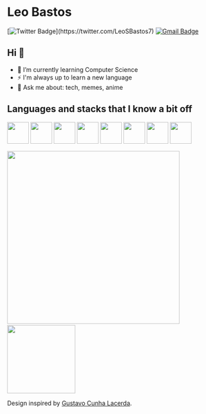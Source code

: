 # Leo Bastos
[![Twitter Badge](https://img.shields.io/badge/-@LeoSBastos7-1ca0f1?style=flat-square&labelColor=1ca0f1&logo=twitter&logoColor=white&link=https://twitter.com/_Kunal_Raghav_)](https://twitter.com/LeoSBastos7) [![Gmail Badge](https://img.shields.io/badge/-leosbastos7@gmail.com-c14438?style=flat-square&logo=Gmail&logoColor=white&link=mailto:leosbastos7@gmail.com)](mailto:leosbastos7@gmail.com)

## Hi 👋

- 🌱 I’m currently learning Computer Science
- ⚡ I'm always up to learn a new language
- 💬 Ask me about: tech, memes, anime

## Languages and stacks that I know a bit off
<code><img height="50" src="https://www.vectorlogo.zone/logos/ruby-lang/ruby-lang-horizontal.svg"></code>
<code><img height="50" src="https://www.vectorlogo.zone/logos/rust-lang/rust-lang-ar21.svg"></code>
<code><img height="50" src="https://www.vectorlogo.zone/logos/python/python-ar21.svg"></code>
<code><img height="50" src="https://www.vectorlogo.zone/logos/nodejs/nodejs-horizontal.svg"></code>
<code><img height="50" src="https://www.vectorlogo.zone/logos/postgresql/postgresql-horizontal.svg"></code>
<code><img height="50" src="https://www.vectorlogo.zone/logos/mysql/mysql-horizontal.svg"></code>
<code><img height="50" src="https://www.vectorlogo.zone/logos/gnu_bash/gnu_bash-ar21.svg"></code>
<code><img height="50" src="https://www.vectorlogo.zone/logos/git-scm/git-scm-ar21.svg"></code>


<img width="400" src="https://github-readme-stats.vercel.app/api?username=LeoSBastos&show_icons=true&theme=vision-friendly-dark">&nbsp;<img height="158" src="https://github-readme-stats.vercel.app/api/top-langs/?username=leosbastos&layout=compact&theme=vision-friendly-dark">

Design inspired by [Gustavo Cunha Lacerda](https://github.com/gustavocunhalacerda).